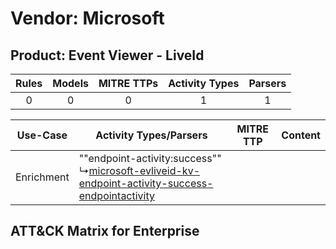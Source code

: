 Vendor: Microsoft
=================
Product: Event Viewer - LiveId
------------------------------
| Rules | Models | MITRE TTPs | Activity Types | Parsers |
|:-----:|:------:|:----------:|:--------------:|:-------:|
|   0   |   0    |     0      |       1        |    1    |

|  Use-Case  | Activity Types/Parsers    | MITRE TTP | Content    |
|:----------:| ---- | --------- | ---- |
| Enrichment |  ""endpoint-activity:success""<br> ↳[microsoft-evliveid-kv-endpoint-activity-success-endpointactivity](Ps/pC_microsoftevliveidkvendpointactivitysuccessendpointactivity.md)<br> |    | [](RM/r_m_microsoft_event_viewer_-_liveid_Enrichment.md) |

ATT&CK Matrix for Enterprise
----------------------------
